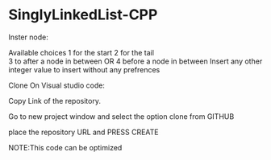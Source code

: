 # SinglyLinkedList-CPP

Inster node:

Available choices
1 for  the start 
2 for the  tail  
3 to  after a node in between OR 
4 before a node  in between 
Insert any other integer value to insert  without  any prefrences






Clone On Visual studio code:

Copy Link of the repository.

Go to new project window and select the option clone from GITHUB


place the repository URL and PRESS CREATE



NOTE:This code can be optimized 
